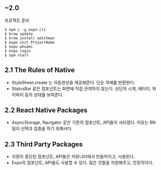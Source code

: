 ## ~2.0

프로젝트 준비

```
$ npm i -g expo-cli
$ brew update
$ brew install watchman
$ expo init ProjectName
$ expo whoami
$ expo login
$ npm start
```

## 2.1 The Rules of Native

- StyleSheet.create 는 자동완성을 제공해준다. 단순 객체를 반환한다.
- StatusBar 같은 컴포넌트는 화면에 직접 관여하지 않는다. 상단의 시계, 배터리, 와이파이 등의 상태를 보여준다.

## 2.2 React Native Packages

- AsyncStorage, Navigator 같은 기존의 컴포넌트, API들이 사라졌다. 이유는 RN 팀이 선택과 집중을 하기 위해서다.

## 2.3 Third Party Packages

- 지원이 중단된 컴포넌트, API들은 커뮤니티에서 만들어지고, 사용된다.
- Expo의 컴포넌트, API들도 사용할 수 있다. 많은 것들을 지원해주고, 안정적이다.
